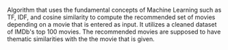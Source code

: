 Algorithm that uses the fundamental concepts of Machine Learning such as TF, IDF, and cosine similarity to compute the recommended set of movies depending on a movie that is entered as input. It utilizes a cleaned dataset of IMDb's top 100 movies. The recommended movies are supposed to have thematic similarities with the the movie that is given.
